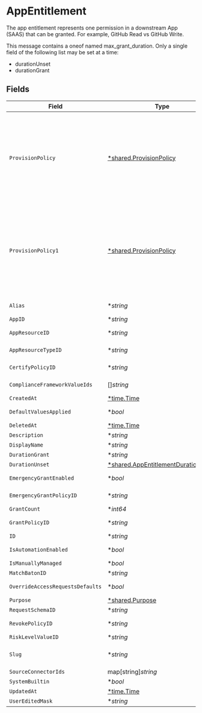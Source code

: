 # AppEntitlement

The app entitlement represents one permission in a downstream App (SAAS) that can be granted. For example, GitHub Read vs GitHub Write.

This message contains a oneof named max_grant_duration. Only a single field of the following list may be set at a time:
  - durationUnset
  - durationGrant



## Fields

| Field                                                                                                                                                                                                                                                                                               | Type                                                                                                                                                                                                                                                                                                | Required                                                                                                                                                                                                                                                                                            | Description                                                                                                                                                                                                                                                                                         |
| --------------------------------------------------------------------------------------------------------------------------------------------------------------------------------------------------------------------------------------------------------------------------------------------------- | --------------------------------------------------------------------------------------------------------------------------------------------------------------------------------------------------------------------------------------------------------------------------------------------------- | --------------------------------------------------------------------------------------------------------------------------------------------------------------------------------------------------------------------------------------------------------------------------------------------------- | --------------------------------------------------------------------------------------------------------------------------------------------------------------------------------------------------------------------------------------------------------------------------------------------------- |
| `ProvisionPolicy`                                                                                                                                                                                                                                                                                   | [*shared.ProvisionPolicy](../../../pkg/models/shared/provisionpolicy.md)                                                                                                                                                                                                                            | :heavy_minus_sign:                                                                                                                                                                                                                                                                                  | ProvisionPolicy is a oneOf that indicates how a provision step should be processed.<br/><br/>This message contains a oneof named typ. Only a single field of the following list may be set at a time:<br/>  - connector<br/>  - manual<br/>  - delegated<br/>  - webhook<br/>  - multiStep<br/>  - externalTicket<br/>  - unconfigured<br/> |
| `ProvisionPolicy1`                                                                                                                                                                                                                                                                                  | [*shared.ProvisionPolicy](../../../pkg/models/shared/provisionpolicy.md)                                                                                                                                                                                                                            | :heavy_minus_sign:                                                                                                                                                                                                                                                                                  | ProvisionPolicy is a oneOf that indicates how a provision step should be processed.<br/><br/>This message contains a oneof named typ. Only a single field of the following list may be set at a time:<br/>  - connector<br/>  - manual<br/>  - delegated<br/>  - webhook<br/>  - multiStep<br/>  - externalTicket<br/>  - unconfigured<br/> |
| `Alias`                                                                                                                                                                                                                                                                                             | **string*                                                                                                                                                                                                                                                                                           | :heavy_minus_sign:                                                                                                                                                                                                                                                                                  | The alias of the app entitlement used by Cone. Also exact-match queryable.                                                                                                                                                                                                                          |
| `AppID`                                                                                                                                                                                                                                                                                             | **string*                                                                                                                                                                                                                                                                                           | :heavy_minus_sign:                                                                                                                                                                                                                                                                                  | The ID of the app that is associated with the app entitlement.                                                                                                                                                                                                                                      |
| `AppResourceID`                                                                                                                                                                                                                                                                                     | **string*                                                                                                                                                                                                                                                                                           | :heavy_minus_sign:                                                                                                                                                                                                                                                                                  | The ID of the app resource that is associated with the app entitlement                                                                                                                                                                                                                              |
| `AppResourceTypeID`                                                                                                                                                                                                                                                                                 | **string*                                                                                                                                                                                                                                                                                           | :heavy_minus_sign:                                                                                                                                                                                                                                                                                  | The ID of the app resource type that is associated with the app entitlement                                                                                                                                                                                                                         |
| `CertifyPolicyID`                                                                                                                                                                                                                                                                                   | **string*                                                                                                                                                                                                                                                                                           | :heavy_minus_sign:                                                                                                                                                                                                                                                                                  | The ID of the policy that will be used for certify tickets related to the app entitlement.                                                                                                                                                                                                          |
| `ComplianceFrameworkValueIds`                                                                                                                                                                                                                                                                       | []*string*                                                                                                                                                                                                                                                                                          | :heavy_minus_sign:                                                                                                                                                                                                                                                                                  | The IDs of different compliance frameworks associated with this app entitlement ex (SOX, HIPAA, PCI, etc.)                                                                                                                                                                                          |
| `CreatedAt`                                                                                                                                                                                                                                                                                         | [*time.Time](https://pkg.go.dev/time#Time)                                                                                                                                                                                                                                                          | :heavy_minus_sign:                                                                                                                                                                                                                                                                                  | N/A                                                                                                                                                                                                                                                                                                 |
| `DefaultValuesApplied`                                                                                                                                                                                                                                                                              | **bool*                                                                                                                                                                                                                                                                                             | :heavy_minus_sign:                                                                                                                                                                                                                                                                                  | Flag to indicate if app-level access request defaults have been applied to the entitlement                                                                                                                                                                                                          |
| `DeletedAt`                                                                                                                                                                                                                                                                                         | [*time.Time](https://pkg.go.dev/time#Time)                                                                                                                                                                                                                                                          | :heavy_minus_sign:                                                                                                                                                                                                                                                                                  | N/A                                                                                                                                                                                                                                                                                                 |
| `Description`                                                                                                                                                                                                                                                                                       | **string*                                                                                                                                                                                                                                                                                           | :heavy_minus_sign:                                                                                                                                                                                                                                                                                  | The description of the app entitlement.                                                                                                                                                                                                                                                             |
| `DisplayName`                                                                                                                                                                                                                                                                                       | **string*                                                                                                                                                                                                                                                                                           | :heavy_minus_sign:                                                                                                                                                                                                                                                                                  | The display name of the app entitlement.                                                                                                                                                                                                                                                            |
| `DurationGrant`                                                                                                                                                                                                                                                                                     | **string*                                                                                                                                                                                                                                                                                           | :heavy_minus_sign:                                                                                                                                                                                                                                                                                  | N/A                                                                                                                                                                                                                                                                                                 |
| `DurationUnset`                                                                                                                                                                                                                                                                                     | [*shared.AppEntitlementDurationUnset](../../../pkg/models/shared/appentitlementdurationunset.md)                                                                                                                                                                                                    | :heavy_minus_sign:                                                                                                                                                                                                                                                                                  | N/A                                                                                                                                                                                                                                                                                                 |
| `EmergencyGrantEnabled`                                                                                                                                                                                                                                                                             | **bool*                                                                                                                                                                                                                                                                                             | :heavy_minus_sign:                                                                                                                                                                                                                                                                                  | This enables tasks to be created in an emergency and use a selected emergency access policy.                                                                                                                                                                                                        |
| `EmergencyGrantPolicyID`                                                                                                                                                                                                                                                                            | **string*                                                                                                                                                                                                                                                                                           | :heavy_minus_sign:                                                                                                                                                                                                                                                                                  | The ID of the policy that will be used for emergency access grant tasks.                                                                                                                                                                                                                            |
| `GrantCount`                                                                                                                                                                                                                                                                                        | **int64*                                                                                                                                                                                                                                                                                            | :heavy_minus_sign:                                                                                                                                                                                                                                                                                  | The amount of grants open for this entitlement                                                                                                                                                                                                                                                      |
| `GrantPolicyID`                                                                                                                                                                                                                                                                                     | **string*                                                                                                                                                                                                                                                                                           | :heavy_minus_sign:                                                                                                                                                                                                                                                                                  | The ID of the policy that will be used for grant tickets related to the app entitlement.                                                                                                                                                                                                            |
| `ID`                                                                                                                                                                                                                                                                                                | **string*                                                                                                                                                                                                                                                                                           | :heavy_minus_sign:                                                                                                                                                                                                                                                                                  | The unique ID for the App Entitlement.                                                                                                                                                                                                                                                              |
| `IsAutomationEnabled`                                                                                                                                                                                                                                                                               | **bool*                                                                                                                                                                                                                                                                                             | :heavy_minus_sign:                                                                                                                                                                                                                                                                                  | Flag to indicate whether automation (for adding users to entitlement based on rules) has been enabled.                                                                                                                                                                                              |
| `IsManuallyManaged`                                                                                                                                                                                                                                                                                 | **bool*                                                                                                                                                                                                                                                                                             | :heavy_minus_sign:                                                                                                                                                                                                                                                                                  | Flag to indicate if the app entitlement is manually managed.                                                                                                                                                                                                                                        |
| `MatchBatonID`                                                                                                                                                                                                                                                                                      | **string*                                                                                                                                                                                                                                                                                           | :heavy_minus_sign:                                                                                                                                                                                                                                                                                  | The matchBatonId field.                                                                                                                                                                                                                                                                             |
| `OverrideAccessRequestsDefaults`                                                                                                                                                                                                                                                                    | **bool*                                                                                                                                                                                                                                                                                             | :heavy_minus_sign:                                                                                                                                                                                                                                                                                  | Flag to indicate if the app-level access request settings have been overridden for the entitlement                                                                                                                                                                                                  |
| `Purpose`                                                                                                                                                                                                                                                                                           | [*shared.Purpose](../../../pkg/models/shared/purpose.md)                                                                                                                                                                                                                                            | :heavy_minus_sign:                                                                                                                                                                                                                                                                                  | The purpose field.                                                                                                                                                                                                                                                                                  |
| `RequestSchemaID`                                                                                                                                                                                                                                                                                   | **string*                                                                                                                                                                                                                                                                                           | :heavy_minus_sign:                                                                                                                                                                                                                                                                                  | The ID of the request schema associated with this app entitlement.                                                                                                                                                                                                                                  |
| `RevokePolicyID`                                                                                                                                                                                                                                                                                    | **string*                                                                                                                                                                                                                                                                                           | :heavy_minus_sign:                                                                                                                                                                                                                                                                                  | The ID of the policy that will be used for revoke tickets related to the app entitlement                                                                                                                                                                                                            |
| `RiskLevelValueID`                                                                                                                                                                                                                                                                                  | **string*                                                                                                                                                                                                                                                                                           | :heavy_minus_sign:                                                                                                                                                                                                                                                                                  | The riskLevelValueId field.                                                                                                                                                                                                                                                                         |
| `Slug`                                                                                                                                                                                                                                                                                              | **string*                                                                                                                                                                                                                                                                                           | :heavy_minus_sign:                                                                                                                                                                                                                                                                                  | The slug is displayed as an oval next to the name in the frontend of C1, it tells you what permission the entitlement grants. See https://www.conductorone.com/docs/product/admin/entitlements/                                                                                                     |
| `SourceConnectorIds`                                                                                                                                                                                                                                                                                | map[string]*string*                                                                                                                                                                                                                                                                                 | :heavy_minus_sign:                                                                                                                                                                                                                                                                                  | Map to tell us which connector the entitlement came from.                                                                                                                                                                                                                                           |
| `SystemBuiltin`                                                                                                                                                                                                                                                                                     | **bool*                                                                                                                                                                                                                                                                                             | :heavy_minus_sign:                                                                                                                                                                                                                                                                                  | This field indicates if this is a system builtin entitlement.                                                                                                                                                                                                                                       |
| `UpdatedAt`                                                                                                                                                                                                                                                                                         | [*time.Time](https://pkg.go.dev/time#Time)                                                                                                                                                                                                                                                          | :heavy_minus_sign:                                                                                                                                                                                                                                                                                  | N/A                                                                                                                                                                                                                                                                                                 |
| `UserEditedMask`                                                                                                                                                                                                                                                                                    | **string*                                                                                                                                                                                                                                                                                           | :heavy_minus_sign:                                                                                                                                                                                                                                                                                  | N/A                                                                                                                                                                                                                                                                                                 |